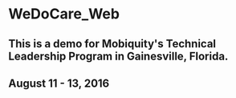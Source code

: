 # WeDoCare_Web
## This is a demo for Mobiquity's Technical Leadership Program in Gainesville, Florida.
## August 11 - 13, 2016
